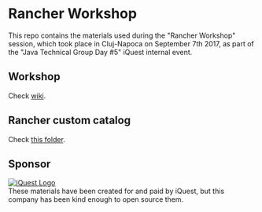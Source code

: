 # Rancher Workshop
This repo contains the materials used during the "Rancher Workshop" session, which took place in Cluj-Napoca on September 7th 2017, as part of the "Java Technical Group Day #5" iQuest internal event. 

## Workshop 
Check [wiki](https://github.com/satrapu/rancher-workshop/wiki).

## Rancher custom catalog
Check [this folder](https://github.com/satrapu/rancher-workshop/tree/master/templates).

## Sponsor
[![iQuest Logo](http://www.iquestgroup.com/en/wp-content/themes/iQuestMainSite/images/common/iquest-retina-244px.png)](http://www.iquestgroup.com/en/)  
These materials have been created for and paid by iQuest, but this company has been kind enough to open source them.   

